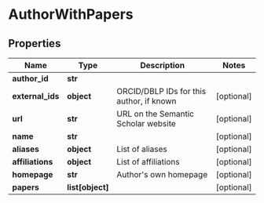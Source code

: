 # AuthorWithPapers

## Properties
Name | Type | Description | Notes
------------ | ------------- | ------------- | -------------
**author_id** | **str** |  | 
**external_ids** | **object** | ORCID/DBLP IDs for this author, if known | [optional] 
**url** | **str** | URL on the Semantic Scholar website | [optional] 
**name** | **str** |  | [optional] 
**aliases** | **object** | List of aliases | [optional] 
**affiliations** | **object** | List of affiliations | [optional] 
**homepage** | **str** | Author&#39;s own homepage | [optional] 
**papers** | **list[object]** |  | [optional] 





